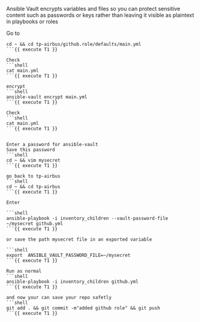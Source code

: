 Ansible Vault encrypts variables and files so you can protect sensitive content
such as passwords or keys rather than leaving it visible as plaintext in playbooks or roles

Go to 
```shell
cd ~ && cd tp-airbus/github.role/defaults/main.yml
```{{ execute T1 }}

Check 
```shell
cat main.yml
```{{ execute T1 }}

encrypt
```shell
ansible-vault encrypt main.yml
```{{ execute T1 }}

Check 
```shell
cat main.yml
```{{ execute T1 }}


Enter a password for ansible-vault 
Save this password 
```shell
cd ~ && vim mysecret 
```{{ execute T1 }}

go back to tp-airbus 
```shell
cd ~ && cd tp-airbus
```{{ execute T1 }}

Enter 

```shell
ansible-playbook -i inventory_children --vault-password-file ~/mysecret github.yml
```{{ execute T1 }}

or save the path mysecret file in an exported variable

```shell
export  ANSIBLE_VAULT_PASSWORD_FILE=~/mysecret
```{{ execute T1 }}

Run as normal 
```shell
ansible-playbook -i inventory_children github.yml
```{{ execute T1 }}

and now your can save your repo safetly 
```shell
git add . && git commit -m"added github role" && git push 
```{{ execute T1 }}